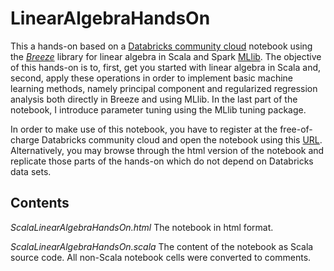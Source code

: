 # LinearAlgebraHandsOn
This a hands-on based on a [Databricks community cloud](https://community.cloud.databricks.com) notebook using the [*Breeze*](https://github.com/scalanlp/breeze/) library for linear algebra in Scala and Spark [MLlib](https://spark.apache.org/docs/latest/mllib-guide.html). The objective of this hands-on is to, first, get you started with linear algebra in Scala and, second, apply these operations in order to implement basic machine learning methods, namely principal component and regularized regression analysis both directly in Breeze and using MLlib. In the last part of the notebook, I introduce parameter tuning using the MLlib tuning package. 

In order to make use of this notebook, you have to register at the free-of-charge Databricks community cloud and open the notebook using this [URL](https://databricks-prod-cloudfront.cloud.databricks.com/public/4027ec902e239c93eaaa8714f173bcfc/8623654525287098/4373605817327958/8746817301327119/latest.html). Alternatively, you may browse through the html version of the notebook and replicate those parts of the hands-on which do not depend on Databricks data sets. 

## Contents

*ScalaLinearAlgebraHandsOn.html* The notebook in html format.

*ScalaLinearAlgebraHandsOn.scala* The content of the notebook as Scala source code. All non-Scala notebook cells were converted to comments.
